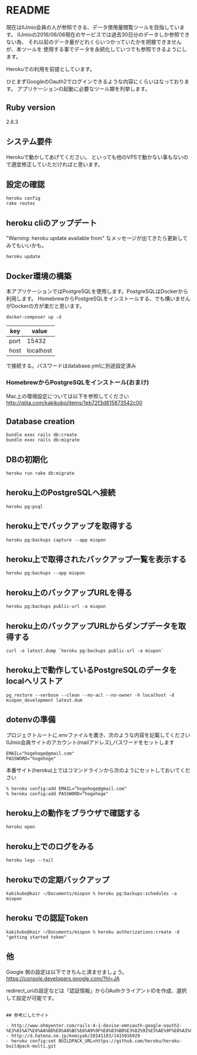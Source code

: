 # README

現在はIIJmio会員の人が参照できる、データ使用量閲覧ツールを目指しています。
IIJmioの2016/06/06現在のサービスでは過去30日分のデータしか参照できない為、
それ以前のデータ量がどれくらいつかっていたかを把握できませんが、本ツールを
使用する事でデータを永続化していつでも参照できるようにします。

Herokuでの利用を前提としています。

ひとまずGoogleのOauth2でログインできるような内容にくらいはなっております。
アプリケーションの起動に必要なツール類を列挙します。

## Ruby version

2.6.3

## システム要件

Herokuで動かしてあげてください。
といっても他のVPSで動かない事もないので適宜修正していただければと思います。

## 設定の確認

```
heroku config
rake routes
```

## heroku cliのアップデート

"Warning: heroku update available from"
なメッセージが出てきたら更新してみてもいいかも。

```
heroku update
```

## Docker環境の構築

本アプリケーションではPostgreSQLを使用します。PostgreSQLはDockerから利用します。
HomebrewからPostgreSQLをインストールする、でも構いませんがDockerの方が楽だと思います。

```
docker-composer up -d
```

|key|value|
|----|----|
|port|15432|
|host|localhost|

で接続する。パスワードはdatabase.ymlに別途設定済み

### HomebrewからPostgreSQLをインストール(おまけ)

Mac上の環境設定については以下を参照してください
http://qiita.com/kakikubo/items/1eb72f3d815873542c00

## Database creation

```
bundle exec rails db:create
bundle exec rails db:migrate
```

## DBの初期化

```
heroku run rake db:migrate
```

## heroku上のPostgreSQLへ接続

```
heroku pg:psql
```

## heroku上でバックアップを取得する

```
heroku pg:backups capture --app miopon
```

## heroku上で取得されたバックアップ一覧を表示する

```
heroku pg:backups --app miopon
```

## heroku上のバックアップURLを得る

```
heroku pg:backups public-url -a miopon
```

## heroku上のバックアップURLからダンプデータを取得する

```
curl -o latest.dump `heroku pg:backups public-url -a miopon`
```


## heroku上で動作しているPostgreSQLのデータをlocalへリストア

```
pg_restore --verbose --clean --no-acl --no-owner -h localhost -d miopon_development latest.dum
```

## dotenvの準備

プロジェクトルートに.envファイルを置き、次のような内容を記載してください
IIJmio会員サイトのアカウント(mailアドレス),パスワードをセットします

```
EMAIL="hogehoge@gmail.com"
PASSWORD="hogehoge"
```

本番サイト(heroku)上ではコマンドラインから次のようにセットしておいてください
```
% heroku config:add EMAIL=“hogehoge@gmail.com"
% heroku config:add PASSWORD=“hogehoge"
```

## heroku上の動作をブラウザで確認する

```
heroku open
```

## heroku上でのログをみる

```
heroku logs --tail
```


## herokuでの定期バックアップ

```
kakikubo@kair ~/Documents/miopon % heroku pg:backups:schedules -a miopon
```

## heroku での認証Token

```
kakikubo@kair ~/Documents/miopon % heroku authorizations:create -d "getting started token"
```

## 他

Google 側の設定は以下できちんと済ませましょう。
https://console.developers.google.com/?hl=JA

redirect_uriの設定などは「認証情報」からOAuthクライアントIDを作成、選択して設定が可能です。

```

## 参考にしたサイト

- http://www.ohmyenter.com/rails-4-1-devise-omniauth-google-oauth2-%E3%81%A7%E8%AA%8D%E8%A8%BC%E6%A9%9F%E8%83%BD%E3%82%92%E5%AE%9F%E8%A3%85%E3%81%99%E3%82%8B/
- http://d.hatena.ne.jp/komiyak/20141103/1415016929
- heroku config:set BUILDPACK_URL=https://github.com/heroku/heroku-buildpack-multi.git
